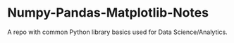# Numpy-Pandas-Matplotlib-Notes

A repo with common Python library basics used for Data Science/Analytics.
